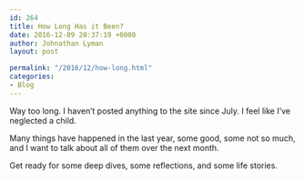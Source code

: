 ```yaml
---
id: 264
title: How Long Has it Been?
date: 2016-12-09 20:37:19 +0000
author: Johnathan Lyman
layout: post

permalink: "/2016/12/how-long.html"
categories:
- Blog
---
```

Way too long. I haven’t posted anything to the site since July. I feel like I’ve neglected a child.

Many things have happened in the last year, some good, some not so much, and I want to talk about all of them over the next month.

Get ready for some deep dives, some reflections, and some life stories.